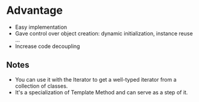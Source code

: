 # Advantage
* Easy implementation
* Gave control over object creation: dynamic initialization, instance reuse ...
* Increase code decoupling

## Notes

* You can use it with the Iterator to get a well-typed iterator from a collection of classes.
* It's a specialization of Template Method and can serve as a step of it.
